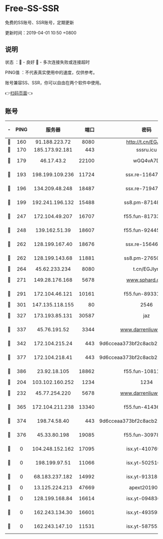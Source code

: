 # Free-SS-SSR

免费的SS账号、SSR账号，定期更新

更新时间：2019-04-01 10:50 +0800

## 说明

状态     ：🙂 - 良好 🙁 - 多次连接失败或连接超时

PING值   ：不代表真实使用中的速度，仅供参考。

账号兼容SS、SSR，你可以自由在两个软件中使用。

👉[扫码页面](https://liesauer.github.io/Free-SS-SSR/)👈

## 账号

|-|PING|服务器|端口|密码|加密方式|区域|
|:----:|:----:|:-----:|-----:|:----:|:----:|:----:|
|🙂|160|91.188.223.72|8080|http://t.cn/EGJIyrl|rc4-md5|RU|
|🙂|170|185.173.92.181|443|sssru.icu|rc4-md5|RU|
|🙂|179|46.17.43.2|22100|wGQ4vA7D|aes-256-gcm|RU|
|🙂|193|198.199.109.236|11724|ssx.re-11647180|aes-256-cfb|US|
|🙂|196|134.209.48.248|18487|ssx.re-71947095|aes-256-cfb|US|
|🙂|199|192.241.196.132|15488|ss8.pm-87148177|aes-256-cfb|US|
|🙂|247|172.104.49.207|16707|f55.fun-81733615|aes-256-cfb|SG|
|🙂|248|139.162.51.39|18607|f55.fun-92445990|aes-256-cfb|SG|
|🙂|262|128.199.167.40|18676|ssx.re-15646826|aes-256-cfb|SG|
|🙂|262|128.199.143.68|11881|ss8.pm-27650845|aes-256-cfb|SG|
|🙂|264|45.62.233.234|8080|t.cn/EGJIyrl|rc4-md5|CA|
|🙂|271|149.28.176.168|5678|www.sphard.com|aes-256-cfb|AU|
|🙂|291|172.104.46.121|10161|f55.fun-89331338|aes-256-cfb|SG|
|🙂|301|147.135.118.155|80|2546|chacha20|US|
|🙂|327|173.193.85.131|30587|jaz|aes-256-cfb|US|
|🙂|337|45.76.191.52|3344|www.darrenliuwei.com|aes-256-cfb|JP|
|🙂|342|172.104.215.24|443|9d6cceaa373bf2c8acb22e60b6a58be6|aes-256-cfb|US|
|🙂|377|172.104.218.41|443|9d6cceaa373bf2c8acb22e60b6a58be6|aes-256-cfb|US|
|🙂|386|23.92.18.105|18862|f55.fun-10811228|aes-256-cfb|US|
|🙂|204|103.102.160.252|1234|1234|rc4-md5|JP|
|🙂|232|45.77.254.220|5678|www.darrenliuwei.com|aes-256-cfb|SG|
|🙂|365|172.104.211.238|13340|f55.fun-41436212|aes-256-cfb|US|
|🙂|374|198.74.58.40|443|9d6cceaa373bf2c8acb22e60b6a58be6|aes-256-cfb|US|
|🙂|376|45.33.80.198|19085|f55.fun-30978462|aes-256-cfb|US|
|🙁|0|104.248.152.162|17095|isx.yt-41076974|aes-256-cfb|SG|
|🙁|0|198.199.97.51|11066|isx.yt-50251647|aes-256-cfb|US|
|🙁|0|68.183.237.182|14992|isx.yt-91318565|aes-256-cfb|SG|
|🙁|0|13.125.224.213|47669|apext2019001|chacha20|KR|
|🙁|0|128.199.168.84|16614|isx.yt-09483649|aes-256-cfb|SG|
|🙁|0|162.243.134.30|16601|isx.yt-49359357|aes-256-cfb|US|
|🙁|0|162.243.147.10|11531|isx.yt-58755378|aes-256-cfb|US|
